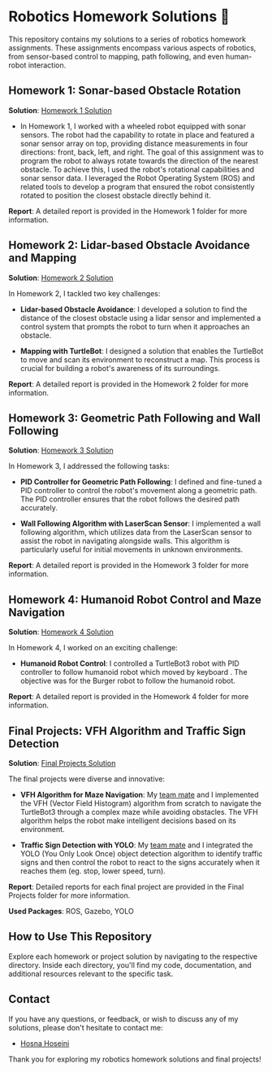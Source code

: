 # Robotics Homework Solutions 🤖

This repository contains my solutions to a series of robotics homework assignments. These assignments encompass various aspects of robotics, from sensor-based control to mapping, path following, and even human-robot interaction.

## Homework 1: Sonar-based Obstacle Rotation

**Solution**: [Homework 1 Solution](/HW1)

- In Homework 1, I worked with a wheeled robot equipped with sonar sensors. The robot had the capability to rotate in place and featured a sonar sensor array on top, providing distance measurements in four directions: front, back, left, and right. The goal of this assignment was to program the robot to always rotate towards the direction of the nearest obstacle. To achieve this, I used the robot's rotational capabilities and sonar sensor data. I leveraged the Robot Operating System (ROS) and related tools to develop a program that ensured the robot consistently rotated to position the closest obstacle directly behind it.

**Report**: A detailed report is provided in the Homework 1 folder for more information.

## Homework 2: Lidar-based Obstacle Avoidance and Mapping

**Solution**: [Homework 2 Solution](/HW2)

In Homework 2, I tackled two key challenges:

- **Lidar-based Obstacle Avoidance**: I developed a solution to find the distance of the closest obstacle using a lidar sensor and implemented a control system that prompts the robot to turn when it approaches an obstacle.

- **Mapping with TurtleBot**: I designed a solution that enables the TurtleBot to move and scan its environment to reconstruct a map. This process is crucial for building a robot's awareness of its surroundings.

**Report**: A detailed report is provided in the Homework 2 folder for more information.

## Homework 3: Geometric Path Following and Wall Following

**Solution**: [Homework 3 Solution](/HW3)

In Homework 3, I addressed the following tasks:

- **PID Controller for Geometric Path Following**: I defined and fine-tuned a PID controller to control the robot's movement along a geometric path. The PID controller ensures that the robot follows the desired path accurately.

- **Wall Following Algorithm with LaserScan Sensor**: I implemented a wall following algorithm, which utilizes data from the LaserScan sensor to assist the robot in navigating alongside walls. This algorithm is particularly useful for initial movements in unknown environments.

**Report**: A detailed report is provided in the Homework 3 folder for more information.

## Homework 4: Humanoid Robot Control and Maze Navigation

**Solution**: [Homework 4 Solution](/HW4)

In Homework 4, I worked on an exciting challenge:

- **Humanoid Robot Control**: I controlled a TurtleBot3 robot with PID controller to follow humanoid robot which moved by keyboard . The objective was for the Burger robot to follow the humanoid robot.

**Report**: A detailed report is provided in the Homework 4 folder for more information.

## Final Projects: VFH Algorithm and Traffic Sign Detection

**Solution**: [Final Projects Solution](/FinalProjects)

The final projects were diverse and innovative:

- **VFH Algorithm for Maze Navigation**: My [team mate](https://github.com/aliasad059) and I implemented the VFH (Vector Field Histogram) algorithm from scratch to navigate the TurtleBot3 through a complex maze while avoiding obstacles. The VFH algorithm helps the robot make intelligent decisions based on its environment.

- **Traffic Sign Detection with YOLO**: My [team mate](https://github.com/aliasad059) and I integrated the YOLO (You Only Look Once) object detection algorithm to identify traffic signs and then control the robot to react to the signs accurately when it reaches them (eg. stop, lower speed, turn).

**Report**: Detailed reports for each final project are provided in the Final Projects folder for more information.

**Used Packages**: ROS, Gazebo, YOLO

## How to Use This Repository

Explore each homework or project solution by navigating to the respective directory. Inside each directory, you'll find my code, documentation, and additional resources relevant to the specific task.

## Contact

If you have any questions, or feedback, or wish to discuss any of my solutions, please don't hesitate to contact me:

- [Hosna Hoseini](mailto:hosna.hoseini@gmail.com)

Thank you for exploring my robotics homework solutions and final projects!

